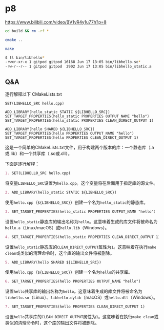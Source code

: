 # p8

<https://www.bilibili.com/video/BV1vR4y1u77h?p=8>

```bash
cd build && rm -rf *

cmake ..

make

$ ll bin/libhello*
-rwxr-xr-x 1 gitpod gitpod 16168 Jun 17 13:05 bin/libhello.so*
-rw-r--r-- 1 gitpod gitpod  2902 Jun 17 13:05 bin/libhello_static.a
```

## Q&A

逐行解释以下 CMakeLists.txt

```
SET(LIBHELLO_SRC hello.cpp)

ADD_LIBRARY(hello_static STATIC ${LIBHELLO_SRC})
SET_TARGET_PROPERTIES(hello_static PROPERTIES OUTPUT_NAME "hello")
SET_TARGET_PROPERTIES(hello_static PROPERTIES CLEAN_DIRECT_OUTPUT 1)

ADD_LIBRARY(hello SHARED ${LIBHELLO_SRC})
SET_TARGET_PROPERTIES(hello PROPERTIES OUTPUT_NAME "hello")
SET_TARGET_PROPERTIES(hello PROPERTIES CLEAN_DIRECT_OUTPUT 1)
```

这是一个简单的CMakeLists.txt文件，用于构建两个版本的库：一个静态库（.a或.lib）和一个共享库（.so或.dll）。

下面是逐行解释：

```markdown
1. SET(LIBHELLO_SRC hello.cpp)
```

将变量`LIBHELLO_SRC`设置为`hello.cpp`。这个变量将在后面用于指定库的源文件。

```markdown
2. ADD_LIBRARY(hello_static STATIC ${LIBHELLO_SRC})
```

使用`hello.cpp`（`${LIBHELLO_SRC}`）创建一个名为`hello_static`的静态库。

```markdown
3. SET_TARGET_PROPERTIES(hello_static PROPERTIES OUTPUT_NAME "hello")
```

设置`hello_static`静态库的输出名称为`hello`。这意味着生成的库文件将被命名为`hello.a`（Linux/macOS）或`hello.lib`（Windows）。

```markdown
4. SET_TARGET_PROPERTIES(hello_static PROPERTIES CLEAN_DIRECT_OUTPUT 1)
```

设置`hello_static`静态库的`CLEAN_DIRECT_OUTPUT`属性为`1`。这意味着在执行`make clean`或类似的清理命令时，这个库的输出文件将被删除。

```markdown
5. ADD_LIBRARY(hello SHARED ${LIBHELLO_SRC})
```

使用`hello.cpp`（`${LIBHELLO_SRC}`）创建一个名为`hello`的共享库。

```markdown
6. SET_TARGET_PROPERTIES(hello PROPERTIES OUTPUT_NAME "hello")
```

设置`hello`共享库的输出名称为`hello`。这意味着生成的库文件将被命名为`libhello.so`（Linux）、`libhello.dylib`（macOS）或`hello.dll`（Windows）。

```markdown
7. SET_TARGET_PROPERTIES(hello PROPERTIES CLEAN_DIRECT_OUTPUT 1)
```

设置`hello`共享库的`CLEAN_DIRECT_OUTPUT`属性为`1`。这意味着在执行`make clean`或类似的清理命令时，这个库的输出文件将被删除。
